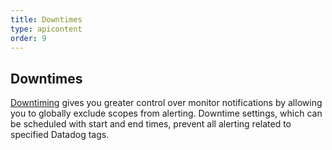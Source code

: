 ```yaml
---
title: Downtimes
type: apicontent
order: 9
---
```

## Downtimes
[Downtiming](/monitors/downtimes) gives you greater control over monitor notifications by allowing you to globally exclude scopes from alerting. Downtime settings, which can be scheduled with start and end times, prevent all alerting related to specified Datadog tags.

